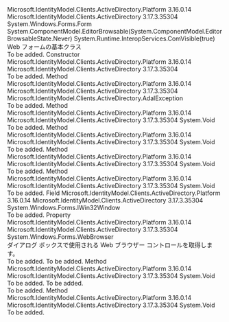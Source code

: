 <Type Name="WindowsFormsWebAuthenticationDialogBase" FullName="Microsoft.IdentityModel.Clients.ActiveDirectory.Internal.WindowsFormsWebAuthenticationDialogBase">
  <TypeSignature Language="C#" Value="public abstract class WindowsFormsWebAuthenticationDialogBase : System.Windows.Forms.Form" />
  <TypeSignature Language="ILAsm" Value=".class public auto ansi abstract beforefieldinit WindowsFormsWebAuthenticationDialogBase extends System.Windows.Forms.Form" />
  <TypeSignature Language="DocId" Value="T:Microsoft.IdentityModel.Clients.ActiveDirectory.Internal.WindowsFormsWebAuthenticationDialogBase" />
  <TypeSignature Language="VB.NET" Value="Public MustInherit Class WindowsFormsWebAuthenticationDialogBase&#xA;Inherits Form" />
  <TypeSignature Language="F#" Value="type WindowsFormsWebAuthenticationDialogBase = class&#xA;    inherit Form" />
  <AssemblyInfo>
    <AssemblyName>Microsoft.IdentityModel.Clients.ActiveDirectory.Platform</AssemblyName>
    <AssemblyVersion>3.16.0.14</AssemblyVersion>
  </AssemblyInfo>
  <AssemblyInfo>
    <AssemblyName>Microsoft.IdentityModel.Clients.ActiveDirectory</AssemblyName>
    <AssemblyVersion>3.17.3.35304</AssemblyVersion>
  </AssemblyInfo>
  <Base>
    <BaseTypeName>System.Windows.Forms.Form</BaseTypeName>
  </Base>
  <Interfaces />
  <Attributes>
    <Attribute>
      <AttributeName>System.ComponentModel.EditorBrowsable(System.ComponentModel.EditorBrowsableState.Never)</AttributeName>
    </Attribute>
    <Attribute>
      <AttributeName>System.Runtime.InteropServices.ComVisible(true)</AttributeName>
    </Attribute>
  </Attributes>
  <Docs>
    <summary>
            Web フォームの基本クラス
            </summary>
    <remarks>To be added.</remarks>
  </Docs>
  <Members>
    <Member MemberName=".ctor">
      <MemberSignature Language="C#" Value="protected WindowsFormsWebAuthenticationDialogBase (object ownerWindow);" />
      <MemberSignature Language="ILAsm" Value=".method familyhidebysig specialname rtspecialname instance void .ctor(object ownerWindow) cil managed" />
      <MemberSignature Language="DocId" Value="M:Microsoft.IdentityModel.Clients.ActiveDirectory.Internal.WindowsFormsWebAuthenticationDialogBase.#ctor(System.Object)" />
      <MemberSignature Language="VB.NET" Value="Protected Sub New (ownerWindow As Object)" />
      <MemberSignature Language="F#" Value="new Microsoft.IdentityModel.Clients.ActiveDirectory.Internal.WindowsFormsWebAuthenticationDialogBase : obj -&gt; Microsoft.IdentityModel.Clients.ActiveDirectory.Internal.WindowsFormsWebAuthenticationDialogBase" Usage="new Microsoft.IdentityModel.Clients.ActiveDirectory.Internal.WindowsFormsWebAuthenticationDialogBase ownerWindow" />
      <MemberType>Constructor</MemberType>
      <AssemblyInfo>
        <AssemblyName>Microsoft.IdentityModel.Clients.ActiveDirectory.Platform</AssemblyName>
        <AssemblyVersion>3.16.0.14</AssemblyVersion>
      </AssemblyInfo>
      <AssemblyInfo>
        <AssemblyName>Microsoft.IdentityModel.Clients.ActiveDirectory</AssemblyName>
        <AssemblyVersion>3.17.3.35304</AssemblyVersion>
      </AssemblyInfo>
      <Parameters>
        <Parameter Name="ownerWindow" Type="System.Object" />
      </Parameters>
      <Docs>
        <param name="ownerWindow"></param>
        <summary />
        <remarks>To be added.</remarks>
      </Docs>
    </Member>
    <Member MemberName="CreateExceptionForAuthenticationUiFailed">
      <MemberSignature Language="C#" Value="protected Microsoft.IdentityModel.Clients.ActiveDirectory.AdalException CreateExceptionForAuthenticationUiFailed (int statusCode);" />
      <MemberSignature Language="ILAsm" Value=".method familyhidebysig instance class Microsoft.IdentityModel.Clients.ActiveDirectory.AdalException CreateExceptionForAuthenticationUiFailed(int32 statusCode) cil managed" />
      <MemberSignature Language="DocId" Value="M:Microsoft.IdentityModel.Clients.ActiveDirectory.Internal.WindowsFormsWebAuthenticationDialogBase.CreateExceptionForAuthenticationUiFailed(System.Int32)" />
      <MemberSignature Language="VB.NET" Value="Protected Function CreateExceptionForAuthenticationUiFailed (statusCode As Integer) As AdalException" />
      <MemberSignature Language="F#" Value="member this.CreateExceptionForAuthenticationUiFailed : int -&gt; Microsoft.IdentityModel.Clients.ActiveDirectory.AdalException" Usage="windowsFormsWebAuthenticationDialogBase.CreateExceptionForAuthenticationUiFailed statusCode" />
      <MemberType>Method</MemberType>
      <AssemblyInfo>
        <AssemblyName>Microsoft.IdentityModel.Clients.ActiveDirectory.Platform</AssemblyName>
        <AssemblyVersion>3.16.0.14</AssemblyVersion>
      </AssemblyInfo>
      <AssemblyInfo>
        <AssemblyName>Microsoft.IdentityModel.Clients.ActiveDirectory</AssemblyName>
        <AssemblyVersion>3.17.3.35304</AssemblyVersion>
      </AssemblyInfo>
      <ReturnValue>
        <ReturnType>Microsoft.IdentityModel.Clients.ActiveDirectory.AdalException</ReturnType>
      </ReturnValue>
      <Parameters>
        <Parameter Name="statusCode" Type="System.Int32" />
      </Parameters>
      <Docs>
        <param name="statusCode"></param>
        <summary />
        <returns />
        <remarks>To be added.</remarks>
      </Docs>
    </Member>
    <Member MemberName="Dispose">
      <MemberSignature Language="C#" Value="protected override void Dispose (bool disposing);" />
      <MemberSignature Language="ILAsm" Value=".method familyhidebysig virtual instance void Dispose(bool disposing) cil managed" />
      <MemberSignature Language="DocId" Value="M:Microsoft.IdentityModel.Clients.ActiveDirectory.Internal.WindowsFormsWebAuthenticationDialogBase.Dispose(System.Boolean)" />
      <MemberSignature Language="VB.NET" Value="Protected Overrides Sub Dispose (disposing As Boolean)" />
      <MemberSignature Language="F#" Value="override this.Dispose : bool -&gt; unit" Usage="windowsFormsWebAuthenticationDialogBase.Dispose disposing" />
      <MemberType>Method</MemberType>
      <AssemblyInfo>
        <AssemblyName>Microsoft.IdentityModel.Clients.ActiveDirectory.Platform</AssemblyName>
        <AssemblyVersion>3.16.0.14</AssemblyVersion>
      </AssemblyInfo>
      <AssemblyInfo>
        <AssemblyName>Microsoft.IdentityModel.Clients.ActiveDirectory</AssemblyName>
        <AssemblyVersion>3.17.3.35304</AssemblyVersion>
      </AssemblyInfo>
      <ReturnValue>
        <ReturnType>System.Void</ReturnType>
      </ReturnValue>
      <Parameters>
        <Parameter Name="disposing" Type="System.Boolean" />
      </Parameters>
      <Docs>
        <param name="disposing"></param>
        <summary />
        <remarks>To be added.</remarks>
      </Docs>
    </Member>
    <Member MemberName="OnAuthenticate">
      <MemberSignature Language="C#" Value="protected virtual void OnAuthenticate ();" />
      <MemberSignature Language="ILAsm" Value=".method familyhidebysig newslot virtual instance void OnAuthenticate() cil managed" />
      <MemberSignature Language="DocId" Value="M:Microsoft.IdentityModel.Clients.ActiveDirectory.Internal.WindowsFormsWebAuthenticationDialogBase.OnAuthenticate" />
      <MemberSignature Language="VB.NET" Value="Protected Overridable Sub OnAuthenticate ()" />
      <MemberSignature Language="F#" Value="abstract member OnAuthenticate : unit -&gt; unit&#xA;override this.OnAuthenticate : unit -&gt; unit" Usage="windowsFormsWebAuthenticationDialogBase.OnAuthenticate " />
      <MemberType>Method</MemberType>
      <AssemblyInfo>
        <AssemblyName>Microsoft.IdentityModel.Clients.ActiveDirectory.Platform</AssemblyName>
        <AssemblyVersion>3.16.0.14</AssemblyVersion>
      </AssemblyInfo>
      <AssemblyInfo>
        <AssemblyName>Microsoft.IdentityModel.Clients.ActiveDirectory</AssemblyName>
        <AssemblyVersion>3.17.3.35304</AssemblyVersion>
      </AssemblyInfo>
      <ReturnValue>
        <ReturnType>System.Void</ReturnType>
      </ReturnValue>
      <Parameters />
      <Docs>
        <summary />
        <remarks>To be added.</remarks>
      </Docs>
    </Member>
    <Member MemberName="OnClosingUrl">
      <MemberSignature Language="C#" Value="protected abstract void OnClosingUrl ();" />
      <MemberSignature Language="ILAsm" Value=".method familyhidebysig newslot virtual instance void OnClosingUrl() cil managed" />
      <MemberSignature Language="DocId" Value="M:Microsoft.IdentityModel.Clients.ActiveDirectory.Internal.WindowsFormsWebAuthenticationDialogBase.OnClosingUrl" />
      <MemberSignature Language="VB.NET" Value="Protected MustOverride Sub OnClosingUrl ()" />
      <MemberSignature Language="F#" Value="abstract member OnClosingUrl : unit -&gt; unit" Usage="windowsFormsWebAuthenticationDialogBase.OnClosingUrl " />
      <MemberType>Method</MemberType>
      <AssemblyInfo>
        <AssemblyName>Microsoft.IdentityModel.Clients.ActiveDirectory.Platform</AssemblyName>
        <AssemblyVersion>3.16.0.14</AssemblyVersion>
      </AssemblyInfo>
      <AssemblyInfo>
        <AssemblyName>Microsoft.IdentityModel.Clients.ActiveDirectory</AssemblyName>
        <AssemblyVersion>3.17.3.35304</AssemblyVersion>
      </AssemblyInfo>
      <ReturnValue>
        <ReturnType>System.Void</ReturnType>
      </ReturnValue>
      <Parameters />
      <Docs>
        <summary />
        <remarks>To be added.</remarks>
      </Docs>
    </Member>
    <Member MemberName="OnNavigationCanceled">
      <MemberSignature Language="C#" Value="protected abstract void OnNavigationCanceled (int statusCode);" />
      <MemberSignature Language="ILAsm" Value=".method familyhidebysig newslot virtual instance void OnNavigationCanceled(int32 statusCode) cil managed" />
      <MemberSignature Language="DocId" Value="M:Microsoft.IdentityModel.Clients.ActiveDirectory.Internal.WindowsFormsWebAuthenticationDialogBase.OnNavigationCanceled(System.Int32)" />
      <MemberSignature Language="VB.NET" Value="Protected MustOverride Sub OnNavigationCanceled (statusCode As Integer)" />
      <MemberSignature Language="F#" Value="abstract member OnNavigationCanceled : int -&gt; unit" Usage="windowsFormsWebAuthenticationDialogBase.OnNavigationCanceled statusCode" />
      <MemberType>Method</MemberType>
      <AssemblyInfo>
        <AssemblyName>Microsoft.IdentityModel.Clients.ActiveDirectory.Platform</AssemblyName>
        <AssemblyVersion>3.16.0.14</AssemblyVersion>
      </AssemblyInfo>
      <AssemblyInfo>
        <AssemblyName>Microsoft.IdentityModel.Clients.ActiveDirectory</AssemblyName>
        <AssemblyVersion>3.17.3.35304</AssemblyVersion>
      </AssemblyInfo>
      <ReturnValue>
        <ReturnType>System.Void</ReturnType>
      </ReturnValue>
      <Parameters>
        <Parameter Name="statusCode" Type="System.Int32" />
      </Parameters>
      <Docs>
        <param name="statusCode"></param>
        <summary />
        <remarks>To be added.</remarks>
      </Docs>
    </Member>
    <Member MemberName="ownerWindow">
      <MemberSignature Language="C#" Value="protected System.Windows.Forms.IWin32Window ownerWindow;" />
      <MemberSignature Language="ILAsm" Value=".field family class System.Windows.Forms.IWin32Window ownerWindow" />
      <MemberSignature Language="DocId" Value="F:Microsoft.IdentityModel.Clients.ActiveDirectory.Internal.WindowsFormsWebAuthenticationDialogBase.ownerWindow" />
      <MemberSignature Language="VB.NET" Value="Protected ownerWindow As IWin32Window " />
      <MemberSignature Language="F#" Value="val mutable ownerWindow : System.Windows.Forms.IWin32Window" Usage="Microsoft.IdentityModel.Clients.ActiveDirectory.Internal.WindowsFormsWebAuthenticationDialogBase.ownerWindow" />
      <MemberType>Field</MemberType>
      <AssemblyInfo>
        <AssemblyName>Microsoft.IdentityModel.Clients.ActiveDirectory.Platform</AssemblyName>
        <AssemblyVersion>3.16.0.14</AssemblyVersion>
      </AssemblyInfo>
      <AssemblyInfo>
        <AssemblyName>Microsoft.IdentityModel.Clients.ActiveDirectory</AssemblyName>
        <AssemblyVersion>3.17.3.35304</AssemblyVersion>
      </AssemblyInfo>
      <ReturnValue>
        <ReturnType>System.Windows.Forms.IWin32Window</ReturnType>
      </ReturnValue>
      <Docs>
        <summary />
        <remarks>To be added.</remarks>
      </Docs>
    </Member>
    <Member MemberName="WebBrowser">
      <MemberSignature Language="C#" Value="public System.Windows.Forms.WebBrowser WebBrowser { get; }" />
      <MemberSignature Language="ILAsm" Value=".property instance class System.Windows.Forms.WebBrowser WebBrowser" />
      <MemberSignature Language="DocId" Value="P:Microsoft.IdentityModel.Clients.ActiveDirectory.Internal.WindowsFormsWebAuthenticationDialogBase.WebBrowser" />
      <MemberSignature Language="VB.NET" Value="Public ReadOnly Property WebBrowser As WebBrowser" />
      <MemberSignature Language="F#" Value="member this.WebBrowser : System.Windows.Forms.WebBrowser" Usage="Microsoft.IdentityModel.Clients.ActiveDirectory.Internal.WindowsFormsWebAuthenticationDialogBase.WebBrowser" />
      <MemberType>Property</MemberType>
      <AssemblyInfo>
        <AssemblyName>Microsoft.IdentityModel.Clients.ActiveDirectory.Platform</AssemblyName>
        <AssemblyVersion>3.16.0.14</AssemblyVersion>
      </AssemblyInfo>
      <AssemblyInfo>
        <AssemblyName>Microsoft.IdentityModel.Clients.ActiveDirectory</AssemblyName>
        <AssemblyVersion>3.17.3.35304</AssemblyVersion>
      </AssemblyInfo>
      <ReturnValue>
        <ReturnType>System.Windows.Forms.WebBrowser</ReturnType>
      </ReturnValue>
      <Docs>
        <summary>
            ダイアログ ボックスで使用される Web ブラウザー コントロールを取得します。
            </summary>
        <value>To be added.</value>
        <remarks>To be added.</remarks>
      </Docs>
    </Member>
    <Member MemberName="WebBrowserNavigateErrorHandler">
      <MemberSignature Language="C#" Value="protected virtual void WebBrowserNavigateErrorHandler (object sender, Microsoft.IdentityModel.Clients.ActiveDirectory.Internal.WebBrowserNavigateErrorEventArgs e);" />
      <MemberSignature Language="ILAsm" Value=".method familyhidebysig newslot virtual instance void WebBrowserNavigateErrorHandler(object sender, class Microsoft.IdentityModel.Clients.ActiveDirectory.Internal.WebBrowserNavigateErrorEventArgs e) cil managed" />
      <MemberSignature Language="DocId" Value="M:Microsoft.IdentityModel.Clients.ActiveDirectory.Internal.WindowsFormsWebAuthenticationDialogBase.WebBrowserNavigateErrorHandler(System.Object,Microsoft.IdentityModel.Clients.ActiveDirectory.Internal.WebBrowserNavigateErrorEventArgs)" />
      <MemberSignature Language="VB.NET" Value="Protected Overridable Sub WebBrowserNavigateErrorHandler (sender As Object, e As WebBrowserNavigateErrorEventArgs)" />
      <MemberSignature Language="F#" Value="abstract member WebBrowserNavigateErrorHandler : obj * Microsoft.IdentityModel.Clients.ActiveDirectory.Internal.WebBrowserNavigateErrorEventArgs -&gt; unit&#xA;override this.WebBrowserNavigateErrorHandler : obj * Microsoft.IdentityModel.Clients.ActiveDirectory.Internal.WebBrowserNavigateErrorEventArgs -&gt; unit" Usage="windowsFormsWebAuthenticationDialogBase.WebBrowserNavigateErrorHandler (sender, e)" />
      <MemberType>Method</MemberType>
      <AssemblyInfo>
        <AssemblyName>Microsoft.IdentityModel.Clients.ActiveDirectory.Platform</AssemblyName>
        <AssemblyVersion>3.16.0.14</AssemblyVersion>
      </AssemblyInfo>
      <AssemblyInfo>
        <AssemblyName>Microsoft.IdentityModel.Clients.ActiveDirectory</AssemblyName>
        <AssemblyVersion>3.17.3.35304</AssemblyVersion>
      </AssemblyInfo>
      <ReturnValue>
        <ReturnType>System.Void</ReturnType>
      </ReturnValue>
      <Parameters>
        <Parameter Name="sender" Type="System.Object" />
        <Parameter Name="e" Type="Microsoft.IdentityModel.Clients.ActiveDirectory.Internal.WebBrowserNavigateErrorEventArgs" />
      </Parameters>
      <Docs>
        <param name="sender">To be added.</param>
        <param name="e">To be added.</param>
        <summary />
        <remarks>To be added.</remarks>
      </Docs>
    </Member>
    <Member MemberName="WebBrowserNavigatingHandler">
      <MemberSignature Language="C#" Value="protected virtual void WebBrowserNavigatingHandler (object sender, System.Windows.Forms.WebBrowserNavigatingEventArgs e);" />
      <MemberSignature Language="ILAsm" Value=".method familyhidebysig newslot virtual instance void WebBrowserNavigatingHandler(object sender, class System.Windows.Forms.WebBrowserNavigatingEventArgs e) cil managed" />
      <MemberSignature Language="DocId" Value="M:Microsoft.IdentityModel.Clients.ActiveDirectory.Internal.WindowsFormsWebAuthenticationDialogBase.WebBrowserNavigatingHandler(System.Object,System.Windows.Forms.WebBrowserNavigatingEventArgs)" />
      <MemberSignature Language="VB.NET" Value="Protected Overridable Sub WebBrowserNavigatingHandler (sender As Object, e As WebBrowserNavigatingEventArgs)" />
      <MemberSignature Language="F#" Value="abstract member WebBrowserNavigatingHandler : obj * System.Windows.Forms.WebBrowserNavigatingEventArgs -&gt; unit&#xA;override this.WebBrowserNavigatingHandler : obj * System.Windows.Forms.WebBrowserNavigatingEventArgs -&gt; unit" Usage="windowsFormsWebAuthenticationDialogBase.WebBrowserNavigatingHandler (sender, e)" />
      <MemberType>Method</MemberType>
      <AssemblyInfo>
        <AssemblyName>Microsoft.IdentityModel.Clients.ActiveDirectory.Platform</AssemblyName>
        <AssemblyVersion>3.16.0.14</AssemblyVersion>
      </AssemblyInfo>
      <AssemblyInfo>
        <AssemblyName>Microsoft.IdentityModel.Clients.ActiveDirectory</AssemblyName>
        <AssemblyVersion>3.17.3.35304</AssemblyVersion>
      </AssemblyInfo>
      <ReturnValue>
        <ReturnType>System.Void</ReturnType>
      </ReturnValue>
      <Parameters>
        <Parameter Name="sender" Type="System.Object" />
        <Parameter Name="e" Type="System.Windows.Forms.WebBrowserNavigatingEventArgs" />
      </Parameters>
      <Docs>
        <param name="sender"></param>
        <param name="e"></param>
        <summary />
        <remarks>To be added.</remarks>
      </Docs>
    </Member>
  </Members>
</Type>